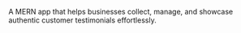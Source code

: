 A MERN app that helps businesses collect, manage, and showcase authentic customer testimonials effortlessly.
